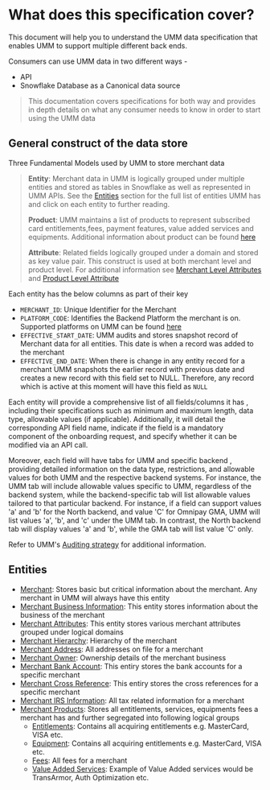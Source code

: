 # What does this specification cover?

This document will help you to understand the UMM data specification that enables UMM to support multiple different back ends.

Consumers can use UMM data in two different ways -

* API
* Snowflake Database as a Canonical data source

> This documentation covers specifications for both way and provides in depth details on what any consumer needs to know in order to start using the UMM data

## General construct of the data store

Three Fundamental Models used by UMM to store merchant data

> **Entity**: Merchant data in UMM is logically grouped under multiple entities and stored as tables in Snowflake as well as represented in UMM APIs. See the [Entities](#entities) section for the full list of entities UMM has and click on each entity to further reading.
>
> **Product**: UMM maintains a list of products to represent subscribed card entitlements,fees, payment features, value added services and equipments. Additional information about product can be found [here](?path=docs/specification/merchant/merchantProduct.md)
>
> **Attribute**: Related fields logically grouped under a domain and stored as key value pair. This construct is used at both merchant level and product level. For additional information see [Merchant Level Attributes](?path=docs/specification/merchant/merchantAttributes.md) and [Product Level Attribute](?path=docs/specification/merchant/merchantProductAttributes.md)

Each entity has the below columns as part of their key

* `MERCHANT_ID`: Unique Identifier for the Merchant
* `PLATFORM_CODE`: Identifies the Backend Platform the merchant is on. Supported platforms on UMM can be found [here](?path=docs/specification/supportedPlatforms.md)
* `EFFECTIVE_START_DATE`: UMM audits and stores snapshot record of Merchant data for all entities. This date is when a record was added to the merchant
* `EFFECTIVE_END_DATE`: When there is change in any entity record for a merchant UMM snapshots the earlier record with previous date and creates a new record with this field set to NULL. Therefore, any record which is active at this moment will have this field as `NULL`

Each entity will provide a comprehensive list of all fields/columns it has , including their specifications such as minimum and maximum length, data type, allowable values (if applicable). Additionally, it will detail the corresponding API field name, indicate if the field is a mandatory component of the onboarding request, and specify whether it can be modified via an API call.

Moreover, each field will have tabs for UMM and specific backend , providing detailed information on the data type, restrictions, and allowable values for both UMM and the respective backend systems. For instance, the UMM tab will include allowable values specific to UMM, regardless of the backend system, while the backend-specific tab will list allowable values tailored to that particular backend. For instance, if a field can support values 'a' and 'b' for the North backend, and value 'C' for Omnipay GMA, UMM will list values 'a', 'b', and 'c' under the UMM tab. In contrast, the North backend tab will display values 'a' and 'b', while the GMA tab will list value 'C' only.

Refer to UMM's [Auditing strategy](?path=docs/specification/merchant/audit/merchantAuditing.md) for additional information.

## Entities

* [Merchant](?path=docs/specification/merchant/merchant.md): Stores basic but critical information about the merchant. Any merchant in UMM will always have this entity
* [Merchant Business Information](?path=docs/specification/merchant/merchantBusinessInformation.md): This entity stores information about the business of the merchant
* [Merchant Attributes](?path=docs/specification/merchant/merchantAttributes.md): This entity stores various merchant attributes grouped under logical domains
* [Merchant Hierarchy](?path=docs/specification/merchant/MerchantHierarchy.md): Hierarchy of the merchant
* [Merchant Address](?path=docs/specification/merchant/MerchantAddress.md): All addresses on file for a merchant
* [Merchant Owner](?path=docs/specification/merchant/MerchantOwner.md): Ownership details of the merchant business
* [Merchant Bank Account](?path=docs/specification/merchant/MerchantBankAccount.md): This entiry stores the bank accounts for a specific merchant
* [Merchant Cross Reference](?path=docs/specification/merchant/Merchant_Xref.md): This entiry stores the cross references for a specific merchant
* [Merchant IRS Information](?path=docs/specification/merchant/Tax_Adtnl_Data_US.md): All tax related information for a merchant
* [Merchant Products](?path=docs/specification/merchant/merchantProduct.md): Stores all entitlements, services, equipments fees a merchant has and further segregated into following logical groups
  * [Entitlements](?path=docs/specification/products_entitlements.md): Contains all acquiring entitlements e.g. MasterCard, VISA etc.
  * [Equipment](?path=docs/specification/products_equipments.md): Contains all acquiring entitlements e.g. MasterCard, VISA etc.
  * [Fees](?path=docs/specification/products_fees.md): All fees for a merchant
  * [Value Added Services](?path=docs/specification/products_vas.md): Example of Value Added services would be TransArmor, Auth Optimization etc.
